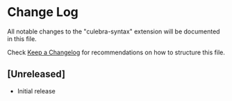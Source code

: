 # Change Log

All notable changes to the "culebra-syntax" extension will be documented in this file.

Check [Keep a Changelog](http://keepachangelog.com/) for recommendations on how to structure this file.

## [Unreleased]

- Initial release